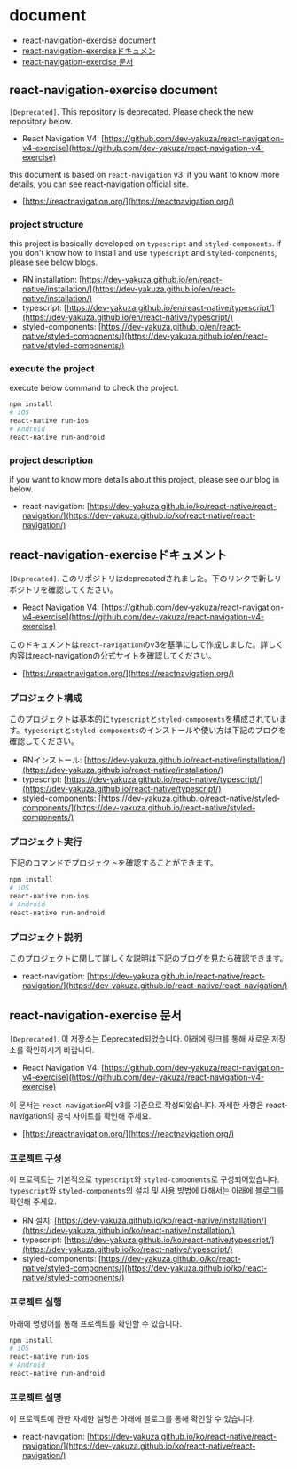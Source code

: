 # document

- [react-navigation-exercise document](#react-navigation-exercise-document)
- [react-navigation-exerciseドキュメン](#react-navigation-exerciseドキュメン)
- [react-navigation-exercise 문서](#react-navigation-exercise-문서)

## react-navigation-exercise document

`[Deprecated]`. This repository is deprecated. Please check the new repository below.

- React Navigation V4: [https://github.com/dev-yakuza/react-navigation-v4-exercise](https://github.com/dev-yakuza/react-navigation-v4-exercise)

this document is based on ```react-navigation``` v3. if you want to know more details, you can see react-navigation official site.

- [https://reactnavigation.org/](https://reactnavigation.org/)

### project structure

this project is basically developed on ```typescript``` and ```styled-components```. if you don't know how to install and use ```typescript``` and ```styled-components```, please see below blogs.

- RN installation: [https://dev-yakuza.github.io/en/react-native/installation/](https://dev-yakuza.github.io/en/react-native/installation/)
- typescript: [https://dev-yakuza.github.io/en/react-native/typescript/](https://dev-yakuza.github.io/en/react-native/typescript/)
- styled-components: [https://dev-yakuza.github.io/en/react-native/styled-components/](https://dev-yakuza.github.io/en/react-native/styled-components/)

### execute the project

execute below command to check the project.

```bash
npm install
# iOS
react-native run-ios
# Android
react-native run-android
```

### project description

if you want to know more details about this project, please see our blog in below.

- react-navigation: [https://dev-yakuza.github.io/ko/react-native/react-navigation/](https://dev-yakuza.github.io/ko/react-native/react-navigation/)

## react-navigation-exerciseドキュメント

`[Deprecated]`. このリポジトリはdeprecatedされました。下のリンクで新しリポジトリを確認してください。

- React Navigation V4: [https://github.com/dev-yakuza/react-navigation-v4-exercise](https://github.com/dev-yakuza/react-navigation-v4-exercise)

このドキュメントは```react-navigation```のv3を基準にして作成しました。詳しく内容はreact-navigationの公式サイトを確認してください。

- [https://reactnavigation.org/](https://reactnavigation.org/)

### プロジェクト構成

このプロジェクトは基本的に```typescript```と```styled-components```を構成されています。```typescript```と```styled-components```のインストールや使い方は下記のブログを確認してください。

- RNインストール: [https://dev-yakuza.github.io/react-native/installation/](https://dev-yakuza.github.io/react-native/installation/)
- typescript: [https://dev-yakuza.github.io/react-native/typescript/](https://dev-yakuza.github.io/react-native/typescript/)
- styled-components: [https://dev-yakuza.github.io/react-native/styled-components/](https://dev-yakuza.github.io/react-native/styled-components/)

### プロジェクト実行

下記のコマンドでプロジェクトを確認することができます。

```bash
npm install
# iOS
react-native run-ios
# Android
react-native run-android
```

### プロジェクト説明

このプロジェクトに関して詳しくな説明は下記のブログを見たら確認できます。

- react-navigation: [https://dev-yakuza.github.io/react-native/react-navigation/](https://dev-yakuza.github.io/react-native/react-navigation/)

## react-navigation-exercise 문서

`[Deprecated]`. 이 저장소는 Deprecated되었습니다. 아래에 링크를 통해 새로운 저장소를 확인하시기 바랍니다.

- React Navigation V4: [https://github.com/dev-yakuza/react-navigation-v4-exercise](https://github.com/dev-yakuza/react-navigation-v4-exercise)

이 문서는 ```react-navigation```의 v3를 기준으로 작성되었습니다. 자세한 사항은 react-navigation의 공식 사이트를 확인해 주세요.

- [https://reactnavigation.org/](https://reactnavigation.org/)

### 프로젝트 구성

이 프로젝트는 기본적으로 ```typescript```와 ```styled-components```로 구성되어있습니다. ```typescript```와 ```styled-components```의 설치 및 사용 방법에 대해서는 아래에 블로그를 확인해 주세요.

- RN 설치: [https://dev-yakuza.github.io/ko/react-native/installation/](https://dev-yakuza.github.io/ko/react-native/installation/)
- typescript: [https://dev-yakuza.github.io/ko/react-native/typescript/](https://dev-yakuza.github.io/ko/react-native/typescript/)
- styled-components: [https://dev-yakuza.github.io/ko/react-native/styled-components/](https://dev-yakuza.github.io/ko/react-native/styled-components/)

### 프로젝트 실행

아래에 명령어를 통해 프로젝트를 확인할 수 있습니다.

```bash
npm install
# iOS
react-native run-ios
# Android
react-native run-android
```

### 프로젝트 설명

이 프로젝트에 관한 자세한 설명은 아래에 블로그를 통해 확인할 수 있습니다.

- react-navigation: [https://dev-yakuza.github.io/ko/react-native/react-navigation/](https://dev-yakuza.github.io/ko/react-native/react-navigation/)
